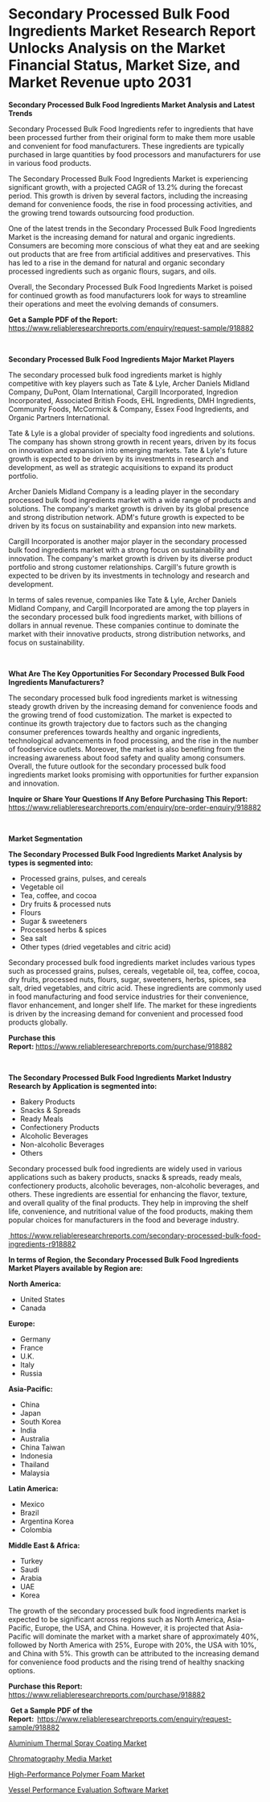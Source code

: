 <p><h1>Secondary Processed Bulk Food Ingredients Market Research Report Unlocks Analysis on the Market Financial Status, Market Size, and Market Revenue upto 2031</h1></p><p><strong>Secondary Processed Bulk Food Ingredients Market Analysis and Latest Trends</strong></p>
<p><p>Secondary Processed Bulk Food Ingredients refer to ingredients that have been processed further from their original form to make them more usable and convenient for food manufacturers. These ingredients are typically purchased in large quantities by food processors and manufacturers for use in various food products.</p><p>The Secondary Processed Bulk Food Ingredients Market is experiencing significant growth, with a projected CAGR of 13.2% during the forecast period. This growth is driven by several factors, including the increasing demand for convenience foods, the rise in food processing activities, and the growing trend towards outsourcing food production.</p><p>One of the latest trends in the Secondary Processed Bulk Food Ingredients Market is the increasing demand for natural and organic ingredients. Consumers are becoming more conscious of what they eat and are seeking out products that are free from artificial additives and preservatives. This has led to a rise in the demand for natural and organic secondary processed ingredients such as organic flours, sugars, and oils.</p><p>Overall, the Secondary Processed Bulk Food Ingredients Market is poised for continued growth as food manufacturers look for ways to streamline their operations and meet the evolving demands of consumers.</p></p>
<p><strong>Get a Sample PDF of the Report:&nbsp;</strong> <a href="https://www.reliableresearchreports.com/enquiry/request-sample/918882">https://www.reliableresearchreports.com/enquiry/request-sample/918882</a></p>
<p>&nbsp;</p>
<p><strong>Secondary Processed Bulk Food Ingredients Major Market Players</strong></p>
<p><p>The secondary processed bulk food ingredients market is highly competitive with key players such as Tate & Lyle, Archer Daniels Midland Company, DuPont, Olam International, Cargill Incorporated, Ingredion Incorporated, Associated British Foods, EHL Ingredients, DMH Ingredients, Community Foods, McCormick & Company, Essex Food Ingredients, and Organic Partners International.</p><p>Tate & Lyle is a global provider of specialty food ingredients and solutions. The company has shown strong growth in recent years, driven by its focus on innovation and expansion into emerging markets. Tate & Lyle's future growth is expected to be driven by its investments in research and development, as well as strategic acquisitions to expand its product portfolio.</p><p>Archer Daniels Midland Company is a leading player in the secondary processed bulk food ingredients market with a wide range of products and solutions. The company's market growth is driven by its global presence and strong distribution network. ADM's future growth is expected to be driven by its focus on sustainability and expansion into new markets.</p><p>Cargill Incorporated is another major player in the secondary processed bulk food ingredients market with a strong focus on sustainability and innovation. The company's market growth is driven by its diverse product portfolio and strong customer relationships. Cargill's future growth is expected to be driven by its investments in technology and research and development.</p><p>In terms of sales revenue, companies like Tate & Lyle, Archer Daniels Midland Company, and Cargill Incorporated are among the top players in the secondary processed bulk food ingredients market, with billions of dollars in annual revenue. These companies continue to dominate the market with their innovative products, strong distribution networks, and focus on sustainability.</p></p>
<p>&nbsp;</p>
<p><strong>What Are The Key Opportunities For Secondary Processed Bulk Food Ingredients Manufacturers?</strong></p>
<p><p>The secondary processed bulk food ingredients market is witnessing steady growth driven by the increasing demand for convenience foods and the growing trend of food customization. The market is expected to continue its growth trajectory due to factors such as the changing consumer preferences towards healthy and organic ingredients, technological advancements in food processing, and the rise in the number of foodservice outlets. Moreover, the market is also benefiting from the increasing awareness about food safety and quality among consumers. Overall, the future outlook for the secondary processed bulk food ingredients market looks promising with opportunities for further expansion and innovation.</p></p>
<p><strong>Inquire or Share Your Questions If Any Before Purchasing This Report:</strong> <a href="https://www.reliableresearchreports.com/enquiry/pre-order-enquiry/918882">https://www.reliableresearchreports.com/enquiry/pre-order-enquiry/918882</a></p>
<p>&nbsp;</p>
<p><strong>Market Segmentation</strong></p>
<p><strong>The Secondary Processed Bulk Food Ingredients Market Analysis by types is segmented into:</strong></p>
<p><ul><li>Processed grains, pulses, and cereals</li><li>Vegetable oil</li><li>Tea, coffee, and cocoa</li><li>Dry fruits & processed nuts</li><li>Flours</li><li>Sugar & sweeteners</li><li>Processed herbs & spices</li><li>Sea salt</li><li>Other types (dried vegetables and citric acid)</li></ul></p>
<p><p>Secondary processed bulk food ingredients market includes various types such as processed grains, pulses, cereals, vegetable oil, tea, coffee, cocoa, dry fruits, processed nuts, flours, sugar, sweeteners, herbs, spices, sea salt, dried vegetables, and citric acid. These ingredients are commonly used in food manufacturing and food service industries for their convenience, flavor enhancement, and longer shelf life. The market for these ingredients is driven by the increasing demand for convenient and processed food products globally.</p></p>
<p><strong>Purchase this Report:&nbsp;</strong><a href="https://www.reliableresearchreports.com/purchase/918882">https://www.reliableresearchreports.com/purchase/918882</a></p>
<p>&nbsp;</p>
<p><strong>The Secondary Processed Bulk Food Ingredients Market Industry Research by Application is segmented into:</strong></p>
<p><ul><li>Bakery Products</li><li>Snacks & Spreads</li><li>Ready Meals</li><li>Confectionery Products</li><li>Alcoholic Beverages</li><li>Non-alcoholic Beverages</li><li>Others</li></ul></p>
<p><p>Secondary processed bulk food ingredients are widely used in various applications such as bakery products, snacks & spreads, ready meals, confectionery products, alcoholic beverages, non-alcoholic beverages, and others. These ingredients are essential for enhancing the flavor, texture, and overall quality of the final products. They help in improving the shelf life, convenience, and nutritional value of the food products, making them popular choices for manufacturers in the food and beverage industry.</p></p>
<p><a href="https://www.reliableresearchreports.com/secondary-processed-bulk-food-ingredients-r918882">&nbsp;https://www.reliableresearchreports.com/secondary-processed-bulk-food-ingredients-r918882</a></p>
<p><strong>In terms of Region, the Secondary Processed Bulk Food Ingredients Market Players available by Region are:</strong></p>
<p>
    <p> <strong> North America: </strong>
        <ul>
            <li>United States</li>
            <li>Canada</li>
        </ul>
        </p> 
    <p> <strong> Europe: </strong>
        <ul>
            <li>Germany</li>
            <li>France</li>
            <li>U.K.</li>
            <li>Italy</li>
            <li>Russia</li>
        </ul>
        </p> 
    <p> <strong> Asia-Pacific: </strong>
        <ul>
            <li>China</li>
            <li>Japan</li>
            <li>South Korea</li>
            <li>India</li>
            <li>Australia</li>
            <li>China Taiwan</li>
            <li>Indonesia</li>
            <li>Thailand</li>
            <li>Malaysia</li>
        </ul>
        </p> 
    <p> <strong> Latin America: </strong>
        <ul>
            <li>Mexico</li>
            <li>Brazil</li>
            <li>Argentina Korea</li>
            <li>Colombia</li>
        </ul>
        </p> 
    <p> <strong> Middle East & Africa: </strong>
        <ul>
            <li>Turkey</li>
            <li>Saudi</li>
            <li>Arabia</li>
            <li>UAE</li>
            <li>Korea</li>
        </ul>
    </p>
    </p>
<p><p>The growth of the secondary processed bulk food ingredients market is expected to be significant across regions such as North America, Asia-Pacific, Europe, the USA, and China. However, it is projected that Asia-Pacific will dominate the market with a market share of approximately 40%, followed by North America with 25%, Europe with 20%, the USA with 10%, and China with 5%. This growth can be attributed to the increasing demand for convenience food products and the rising trend of healthy snacking options.</p></p>
<p><strong>Purchase this Report: </strong><a href="https://www.reliableresearchreports.com/purchase/918882">https://www.reliableresearchreports.com/purchase/918882</a></p>
<p>&nbsp;<strong>Get a Sample PDF of the Report:&nbsp;&nbsp;</strong><a href="https://www.reliableresearchreports.com/enquiry/request-sample/918882">https://www.reliableresearchreports.com/enquiry/request-sample/918882</a></p>
<p><strong></strong></p>
<p><p><a href="https://github.com/SashaBeier2023/Market-Research-Report-List-1/blob/main/aluminium-thermal-spray-coating-market.md">Aluminium Thermal Spray Coating Market</a></p><p><a href="https://www.linkedin.com/pulse/chromatography-media-market-size-global-industry-overview-6cjvc">Chromatography Media Market</a></p><p><a href="https://www.linkedin.com/pulse/high-performance-polymer-foam-market-size-examines-its-scope-nnh9f?trackingId=fqt7n57lP9f%2FjxKb3XuQRw%3D%3D">High-Performance Polymer Foam Market</a></p><p><a href="https://github.com/singletonthaxterkelliehr2df/Market-Research-Report-List-2/blob/main/vessel-performance-evaluation-software-market.md">Vessel Performance Evaluation Software Market</a></p></p>